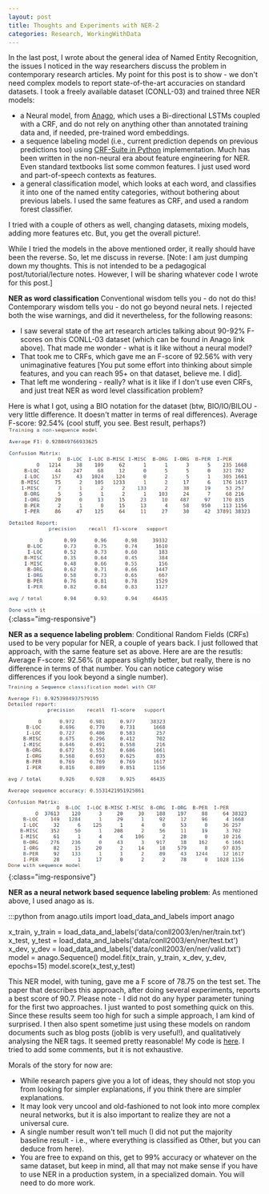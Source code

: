 ```yaml
---
layout: post
title: Thoughts and Experiments with NER-2
categories: Research, WorkingWithData
---
```


In the last post, I wrote about the general idea of Named Entity Recognition, the issues I noticed in the way researchers discuss the problem in contemporary research articles. My point for this post is to show - we don't need complex models to report state-of-the-art accuracies on standard datasets. I took a freely available dataset (CONLL-03) and trained three NER models:

- a Neural model, from [Anago](https://github.com/Hironsan/anago), which uses a Bi-directional LSTMs coupled with a CRF, and do not rely on anything other than annotated training data and, if needed, pre-trained word embeddings. 
- a sequence labeling model (i.e., current prediction depends on previous predictions too) using [CRF-Suite in Python](https://github.com/scrapinghub/python-crfsuite) implementation. Much has been written in the non-neural era about feature engineering for NER. Even standard textbooks list some common features. I just used word and part-of-speech contexts as features.
- a general classification model, which looks at each word, and classifies it into one of the named entity categories, without bothering about previous labels. I used the same features as CRF, and used a random forest classifier.

I tried with a couple of others as well, changing datasets, mixing models, adding more features etc. But, you get the overall picture!. 

While I tried the models in the above mentioned order, it really should have been the reverse. So, let me discuss in reverse. 
[Note: I am just dumping down my thoughts. This is not intended to be a pedagogical post/tutorial/lecture notes. However, I will be sharing whatever code I wrote for this post.]

**NER as word classification**
Conventional wisdom tells you - do not do this! Contemporary wisdom tells you - do not go beyond neural nets. I rejected both the wise warnings, and did it nevertheless, for the following reasons:
- I saw several state of the art research articles talking about 90-92% F-scores on this CONLL-03 dataset (which can be found in Anago link above). That made me wonder - what is it like without a neural model?
- That took me to CRFs, which gave me an F-score of 92.56% with very unimaginative features [You put some effort into thinking about simple features, and you can reach 95+ on that dataset, believe me. I did]. 
- That left me wondering - really? what is it like if I don't use even CRFs, and just treat NER as word level classification problem?

Here is what I got, using a BIO notation for the dataset (btw, BIO/IO/BILOU - very little difference. It doesn't matter in terms of real differences). 
Average F-score: 92.54% (cool stuff, you see. Best result, perhaps?)
![image-title-here](../images/confusion-nonseq.png){:class="img-responsive"}

**NER as a sequence labeling problem**:
Conditional Random Fields (CRFs) used to be very popular for NER, a couple of years back. I just followed that approach, with the same feature set as above. Here are are the resutls:
Average F-score: 92.56% (it appears slightly better, but really, there is no difference in terms of that number. You can notice category wise differences if you look beyond a single number).
![image-title-here](../images/confusion-seq.png){:class="img-responsive"}

**NER as a neural network based sequence labeling problem**:
As mentioned above, I used anago as is.

:::python
from anago.utils import load_data_and_labels
import anago

x_train, y_train = load_data_and_labels('data/conll2003/en/ner/train.txt')
x_test, y_test = load_data_and_labels('data/conll2003/en/ner/test.txt')
x_dev, y_dev = load_data_and_labels('data/conll2003/en/ner/valid.txt')
model = anago.Sequence()
model.fit(x_train, y_train, x_dev, y_dev, epochs=15)
model.score(x_test,y_test)

This NER model, with tuning, gave me a F score of 78.75 on the test set. The paper that describes this approach, after doing several experiments, reports a best score of 90.7. Please note - I did not do any hyper parameter tuning for the first two approaches. I just wanted to post something quick on this. Since these results seem too high for such a simple approach, I am kind of surprised. I then also spent sometime just using these models on random documents such as blog posts (joblib is very useful!), and qualitatively analysing the NER tags. It seemed pretty reasonable! My code is [here](../docs/ner_simple.py). I tried to add some comments, but it is not exhaustive.

Morals of the story for now are: 
- While research papers give you a lot of ideas, they should not stop you from looking for simpler explanations, if you think there are simpler explanations.  
- It may look very uncool and old-fashioned to not look into more complex neural networks, but it is also important to realize they are not a universal cure.  
- A single number result won't tell much (I did not put the majority baseline result - i.e., where everything is classified as Other, but you can deduce from here).  
- You are free to expand on this, get to 99% accuracy or whatever on the same dataset, but keep in mind, all that may not make sense if you have to use NER in a production system, in a specialized domain. You will need to do more work.


